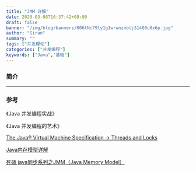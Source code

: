 ```yaml
---
title: "JMM 详解"
date: 2020-03-08T16:37:42+08:00
draft: false
banner: "/img/blog/banners/006tNc79ly1g1wrwnznblj31400u0x6p.jpg"
author: "Siran"
summary: ""
tags: ["并发理论"]
categories: ["并发编程"]
keywords: ["Java","基础"]
---
```

### 简介

****
### 参考

《Java 并发编程实战》

《Java 并发编程的艺术》

[The Java® Virtual Machine Specification -> Threads and Locks](https://docs.oracle.com/javase/specs/jls/se8/html/jls-17.html)

[ Java内存模型详解](https://mp.weixin.qq.com/s?__biz=MzAxMjEwMzQ5MA==&mid=2448888495&idx=2&sn=581ccb6a6afb18e31a41bf8988cf28b0&scene=21#wechat_redirect)

[死磕 java同步系列之JMM（Java Memory Model）](https://mp.weixin.qq.com/s?__biz=Mzg2ODA0ODM0Nw==&mid=2247483909&idx=1&sn=778c86bc63a350e9d8397e1a727aabf5&scene=21#wechat_redirect)
